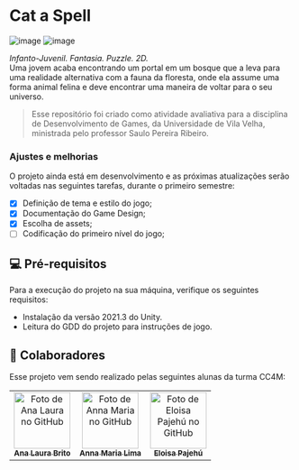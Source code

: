 # Cat a Spell

![image](https://img.shields.io/badge/C%23-239120?style=for-the-badge&logo=c-sharp&logoColor=white)
![image](https://img.shields.io/badge/Unity-100000?style=for-the-badge&logo=unity&logoColor=white)

_Infanto-Juvenil. Fantasia. Puzzle. 2D._ </br>
Uma jovem acaba encontrando um portal em um bosque que a leva para uma realidade alternativa com a fauna da floresta, onde ela assume uma forma animal felina e deve encontrar uma maneira de voltar para o seu universo.

> Esse repositório foi criado como atividade avaliativa para a disciplina de Desenvolvimento de Games, da Universidade de Vila Velha, ministrada pelo professor Saulo Pereira Ribeiro.

### Ajustes e melhorias

O projeto ainda está em desenvolvimento e as próximas atualizações serão voltadas nas seguintes tarefas, durante o primeiro semestre:

- [x] Definição de tema e estilo do jogo;
- [x] Documentação do Game Design;
- [x] Escolha de assets;
- [ ] Codificação do primeiro nível do jogo;

## 💻 Pré-requisitos

Para a execução do projeto na sua máquina, verifique os seguintes requisitos:

- Instalação da versão 2021.3 do Unity.
- Leitura do GDD do projeto para instruções de jogo.

## 🤝 Colaboradores

Esse projeto vem sendo realizado pelas seguintes alunas da turma CC4M:

<table>
  <tr>
    <td align="center">
      <a href="#" title="analaurabrito">
        <img src="https://avatars.githubusercontent.com/u/111578898" width="100px;" alt="Foto de Ana Laura no GitHub"/><br>
        <sub>
          <b>Ana Laura Brito</b>
        </sub>
      </a>
    </td>
    <td align="center">
      <a href="#" title="Annmochii">
        <img src="https://avatars.githubusercontent.com/u/87787347" width="100px;" alt="Foto de Anna Maria no GitHub"/><br>
        <sub>
          <b>Anna Maria Lima</b>
        </sub>
      </a>
    </td>
    <td align="center">
      <a href="#" title="eloisapsl">
        <img src="https://avatars.githubusercontent.com/u/111752882" width="100px;" alt="Foto de Eloisa Pajehú no GitHub"/><br>
        <sub>
          <b>Eloisa Pajehú</b>
        </sub>
      </a>
    </td>
  </tr>
</table>
</br>

